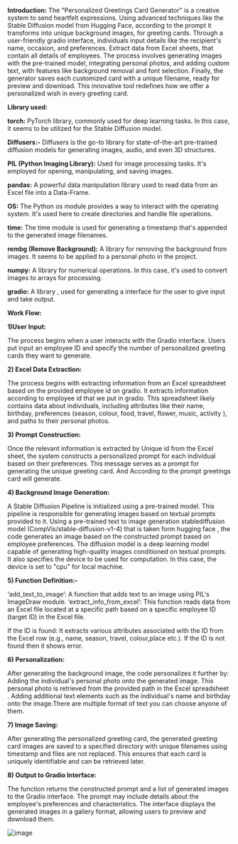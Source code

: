 **Introduction:**
The "Personalized Greetings Card Generator" is a creative system to send heartfelt expressions. Using advanced techniques like the Stable Diffusion model from Hugging Face, according to the prompt it transforms into unique background images, for greeting cards. Through a user-friendly gradio interface, individuals input details like the recipient's name, occasion, and preferences. Extract data from Excel sheets, that contain all details of employees. The process involves generating images with the pre-trained model, integrating personal photos, and adding custom text, with features like background removal and font selection. Finally, the generator saves each customized card with a unique filename, ready for preview and download. This innovative tool redefines how we offer a personalized wish in every greeting card.


**Library used:**

**torch:** PyTorch library, commonly used for deep learning tasks. In this case, it seems to be utilized for the Stable Diffusion model.

**Diffusers:-** Diffusers is the go-to library for state-of-the-art pre-trained diffusion models for generating images, audio, and even 3D structures.

**PIL (Python Imaging Library):** Used for image processing tasks. It's employed for opening, manipulating, and saving images.

**pandas:** A powerful data manipulation library used to read data from an Excel file into a Data-Frame.

**OS:** The Python os module provides a way to interact with the operating system. It's used here to create directories and handle file operations.

**time:** The time module is used for generating a timestamp that's appended to the generated image filenames.

**rembg (Remove Background):** A library for removing the background from images. It seems to be applied to a personal photo in the project.

**numpy:** A library for numerical operations. In this case, it's used to convert images to arrays for processing.

**gradio:** A library , used for generating a interface for the user to give input and take output.

**Work Flow:**

**1)User Input:**

The process begins when a user interacts with the Gradio interface. Users put input an employee ID and specify the number of personalized greeting cards they want to generate.

**2) Excel Data Extraction:**

The process begins with extracting information from an Excel spreadsheet based on the provided employee id on gradio. It extracts information according to employee id that we put in gradio. This spreadsheet likely contains data about individuals, including attributes like their name, birthday, preferences (season, colour, food, travel, flower, music, activity ), and paths to their personal photos.

**3) Prompt Construction:**

Once the relevant information is extracted by Unique id from the Excel sheet, the system constructs a personalized prompt for each individual based on their preferences. This message serves as a prompt for generating the unique greeting card. And According to the prompt greetings card will generate.

**4) Background Image Generation:**

A Stable Diffusion Pipeline is initialized using a pre-trained model. This pipeline is responsible for generating images based on textual prompts provided to it. Using a pre-trained text to image generation stablediffusion model (CompVis/stable-diffusion-v1-4)  that is taken form hugging face , the code generates an image based on the constructed prompt based on employee preferences. The diffusion model is a deep learning model capable of generating high-quality images conditioned on textual prompts. It also specifies the device to be used for computation. In this case, the device is set to "cpu" for local machine.

**5) Function Definition:-**

‘add_text_to_image’: A function that adds text to an image using PIL's ImageDraw module.
‘extract_info_from_excel’: This function reads data from an Excel file located at a specific path based on a specific employee ID (target ID) in the Excel file.

If the ID is found: It extracts various attributes associated with the ID from the Excel row (e.g., name, season, travel, colour,place etc.).
If the ID is not found then it shows error.

**6) Personalization:**

After generating the background image, the code personalizes it further by: Adding the individual's personal photo onto the generated image. This personal photo is retrieved from the provided path in the Excel spreadsheet . Adding additional text elements such as the individual's name and birthday onto the image.There are multiple format of text you can choose anyone of them.

**7) Image Saving:**

After generating the personalized greeting card, the generated greeting card images are saved to a specified directory with unique filenames using timestamp and files are not replaced. This ensures that each card is uniquely identifiable and can be retrieved later.

**8) Output to Gradio Interface:**

The function returns the constructed prompt and a list of generated images to the Gradio interface. The prompt may include details about the employee's preferences and characteristics. The interface displays the generated images in a gallery format, allowing users to preview and download them.

![image](https://github.com/bittu5555/Personalized-Greetings-card-generator/assets/106305917/df9fc3c8-d54c-4db3-b78b-80963de5d36f)
